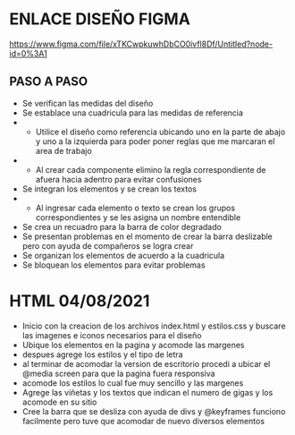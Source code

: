 # ENLACE DISEÑO FIGMA
https://www.figma.com/file/xTKCwpkuwhDbCO0ivfl8Df/Untitled?node-id=0%3A1

## PASO A PASO

- Se verifican las medidas del diseño
- Se establace una cuadricula para las medidas de referencia 
- - Utilice el diseño como referencia ubicando uno en la parte de abajo y uno a la izquierda para poder poner reglas que me marcaran el area de trabajo
- - Al crear cada componente elimino la regla correspondiente de afuera hacia adentro para evitar confusiones
- Se integran los elementos y se crean los textos
- - Al ingresar cada elemento o texto se crean los grupos correspondientes y se les asigna un nombre entendible
- Se crea un recuadro para la barra de color degradado
- Se presentan problemas en el momento de crear la barra deslizable pero con ayuda de compañeros se logra crear
- Se organizan los elementos de acuerdo a la cuadricula 
- Se bloquean los elementos para evitar problemas

# HTML 04/08/2021

- Inicio con la creacion de los archivos index.html y estilos.css y buscare las imagenes e iconos necesarios para el diseño
- Ubique los elementos en la pagina y acomode las margenes
- despues agrege los estilos y el tipo de letra
- al terminar de acomodar la version de escritorio procedi a ubicar el @media screen para que la pagina fuera responsiva
- acomode los estilos lo cual fue muy sencillo y las margenes
- Agrege las viñetas y los textos que indican el numero de gigas y los acomode en su sitio
- Cree la barra que se desliza con ayuda de divs y @keyframes funciono facilmente pero tuve que acomodar de nuevo diversos elementos 

#
